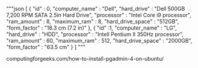 
"""json
[
    {
        "id" : 0,
        "computer_name" : "Dell",
        "hard_drive" : "Dell 500GB 7,200 RPM SATA 2.5in Hard Drive",
        "processor" : "Intel Core i9 processor",
        "ram_amount" : 8,
        "maximum_ram" : 8,
        "hard_drive_space" : "512GB",
        "form_factor" : "18.3 cm (7.2 in)"
    },
     {
         "id" :1,
        "computer_name" : "LG",
        "hard_drive" : "HDD",
        "processor" : "Intell Pentium II 350Hz processor",
        "ram_amount" : 60,
        "maximum_ram" : 512,
        "hard_drive_space" : "2000GB",
        "form_factor" : "63.5 cm"
    }
]
"""

computingforgeeks.com/how-to-install-pgadmin-4-on-ubuntu/